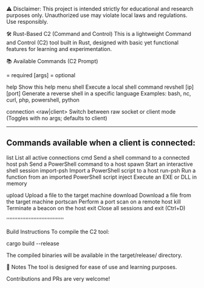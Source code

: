 ⚠️ Disclaimer: This project is intended strictly for educational and research purposes only. Unauthorized use may violate local laws and regulations. Use responsibly.

🛠️ Rust-Based C2 (Command and Control)
This is a lightweight Command and Control (C2) tool built in Rust, designed with basic yet functional features for learning and experimentation.

📚 Available Commands (C2 Prompt)


<args> = required     [args] = optional

help                          Show this help menu
shell <cmd>                   Execute a local shell command
revshell <lang> [ip] [port]   Generate a reverse shell in a specific language
                              Examples: bash, nc, curl, php, powershell, python

connection <raw|client>       Switch between raw socket or client mode
                              (Toggles with no args; defaults to client)

-------------------------------------------------------------
Commands available when a client is connected:
-------------------------------------------------------------

list                          List all active connections
cmd <ID> <command>            Send a shell command to a connected host
psh <ID> <command>            Send a PowerShell command to a host
spawn <ID>                    Start an interactive shell session
import-psh <ID> <file>        Import a PowerShell script to a host
run-psh <ID> <Function>       Run a function from an imported PowerShell script
inject <ID> <Path> <args>     Execute an EXE or DLL in memory

upload <ID> <file> <dest>     Upload a file to the target machine
download <ID> <file> <dest>   Download a file from the target machine
portscan <ID> <IP> <N1> <N2>  Perform a port scan on a remote host
kill <ID>                     Terminate a beacon on the host
exit                          Close all sessions and exit (Ctrl+D)


''''''''''''''''''''''''''''''''''''

 Build Instructions
To compile the C2 tool:  

cargo build --release

The compiled binaries will be available in the target/release/ directory.

💬 Notes
The tool is designed for ease of use and learning purposes.

Contributions and PRs are very welcome!   

